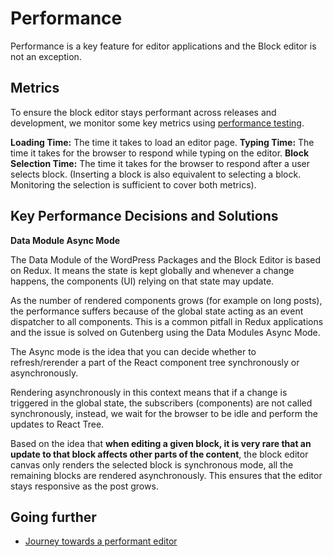 # Performance

Performance is a key feature for editor applications and the Block editor is not an exception.

## Metrics

To ensure the block editor stays performant across releases and development, we monitor some key metrics using [performance testing](/docs/contributors/code/testing-overview.md#performance-testing).

**Loading Time:** The time it takes to load an editor page.
**Typing Time:** The time it takes for the browser to respond while typing on the editor.
**Block Selection Time:** The time it takes for the browser to respond after a user selects block. (Inserting a block is also equivalent to selecting a block. Monitoring the selection is sufficient to cover both metrics).

## Key Performance Decisions and Solutions

**Data Module Async Mode**

The Data Module of the WordPress Packages and the Block Editor is based on Redux. It means the state is kept globally and whenever a change happens, the components (UI) relying on that state may update.

As the number of rendered components grows (for example on long posts), the performance suffers because of the global state acting as an event dispatcher to all components. This is a common pitfall in Redux applications and the issue is solved on Gutenberg using the Data Modules Async Mode.

The Async mode is the idea that you can decide whether to refresh/rerender a part of the React component tree synchronously or asynchronously.

Rendering asynchronously in this context means that if a change is triggered in the global state, the subscribers (components) are not called synchronously, instead, we wait for the browser to be idle and perform the updates to React Tree.

Based on the idea that **when editing a given block, it is very rare that an update to that block affects other parts of the content**, the block editor canvas only renders the selected block is synchronous mode, all the remaining blocks are rendered asynchronously. This ensures that the editor stays responsive as the post grows.

## Going further

-   [Journey towards a performant editor](https://riad.blog/2020/02/14/a-journey-towards-a-performant-web-editor/)
